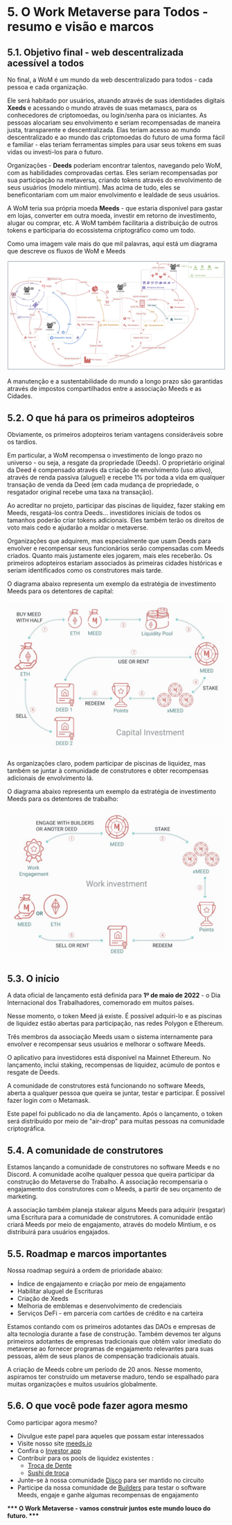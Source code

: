 # 5. O Work Metaverse para Todos - resumo e visão e marcos

## 5.1. Objetivo final - web descentralizada acessível a todos

No final, a WoM é um mundo da web descentralizado para todos - cada pessoa e cada organização.

Ele será habitado por usuários, atuando através de suas identidades digitais **Xeeds** e acessando o mundo através de suas metamascs, para os conhecedores de criptomoedas, ou login/senha para os iniciantes. As pessoas alocariam seu envolvimento e seriam recompensadas de maneira justa, transparente e descentralizada. Elas teriam acesso ao mundo descentralizado e ao mundo das criptomoedas do futuro de uma forma fácil e familiar - elas teriam ferramentas simples para usar seus tokens em suas vidas ou investi-los para o futuro.

Organizações - **Deeds** poderiam encontrar talentos, navegando pelo WoM, com as habilidades comprovadas certas. Eles seriam recompensadas por sua participação na metaversa, criando tokens através do envolvimento de seus usuários (modelo mintium). Mas acima de tudo, eles se beneficontariam com um maior envolvimento e lealdade de seus usuários.

A WoM teria sua própria moeda **Meeds** - que estaria disponível para gastar em lojas, converter em outra moeda, investir em retorno de investimento, alugar ou comprar, etc. A WoM também facilitaria a distribuição de outros tokens e participaria do ecossistema criptográfico como um todo.

Como uma imagem vale mais do que mil palavras, aqui está um diagrama que descreve os fluxos de WoM e Meeds

![Fluxos de Work Metaverse e Meeds](en/img/wom-flows.png)

A manutenção e a sustentabilidade do mundo a longo prazo são garantidas através de impostos compartilhados entre a associação Meeds e as Cidades.

## 5.2. O que há para os primeiros adopteiros

Obviamente, os primeiros adopteiros teriam vantagens consideráveis sobre os tardios.

Em particular, a WoM recompensa o investimento de longo prazo no universo - ou seja, a resgate da propriedade (Deeds). O proprietário original da Deed é compensado através da criação de envolvimento (uso ativo), através de renda passiva (aluguel) e recebe 1% por toda a vida em qualquer transação de venda da Deed (em cada mudança de propriedade, o resgatador original recebe uma taxa na transação).

Ao acreditar no projeto, participar das piscinas de liquidez, fazer staking em Meeds, resgatá-los contra Deeds... investidores iniciais de todos os tamanhos poderão criar tokens adicionais. Eles também terão os direitos de voto mais cedo e ajudarão a moldar o metaverse.

Organizações que adquirem, mas especialmente que usam Deeds para envolver e recompensar seus funcionários serão compensadas com Meeds criados. Quanto mais justamente eles jogarem, mais eles receberão. Os primeiros adopteiros estariam associados às primeiras cidades históricas e seriam identificados como os construtores mais tarde.

O diagrama abaixo representa um exemplo da estratégia de investimento Meeds para os detentores de capital:

![Meeds estratégia de investimento para os detentores de capital](en/img/invest-capital.png)

As organizações claro, podem participar de piscinas de liquidez, mas também se juntar à comunidade de construtores e obter recompensas adicionais de envolvimento lá.

O diagrama abaixo representa um exemplo da estratégia de investimento Meeds para os detentores de trabalho:

![Meeds estratégia de investimento para os trabalhadores](en/img/invest-work.png)

## 5.3. O início

A data oficial de lançamento está definida para **1º de maio de 2022** - o Dia Internacional dos Trabalhadores, comemorado em muitos países.

Nesse momento, o token Meed já existe. É possível adquiri-lo e as piscinas de liquidez estão abertas para participação, nas redes Polygon e Ethereum.

Três membros da associação Meeds usam o sistema internamente para envolver e recompensar seus usuários e melhorar o software Meeds.

O aplicativo para investidores está disponível na Mainnet Ethereum. No lançamento, inclui staking, recompensas de liquidez, acúmulo de pontos e resgate de Deeds.

A comunidade de construtores está funcionando no software Meeds, aberta a qualquer pessoa que queira se juntar, testar e participar. É possível fazer login com o Metamask.

Este papel foi publicado no dia de lançamento. Após o lançamento, o token será distribuído por meio de "air-drop" para muitas pessoas na comunidade criptográfica.

## 5.4. A comunidade de construtores

Estamos lançando a comunidade de construtores no software Meeds e no Discord. A comunidade acolhe qualquer pessoa que queira participar da construção do Metaverse do Trabalho. A associação recompensaria o engajamento dos construtores com o Meeds, a partir de seu orçamento de marketing.

A associação também planeja stakear alguns Meeds para adquirir (resgatar) uma Escritura para a comunidade de construtores. A comunidade então criará Meeds por meio de engajamento, através do modelo Mintium, e os distribuirá para usuários engajados.

## 5.5. Roadmap e marcos importantes

Nossa roadmap seguirá a ordem de prioridade abaixo:

- Índice de engajamento e criação por meio de engajamento
- Habilitar aluguel de Escrituras
- Criação de Xeeds
- Melhoria de emblemas e desenvolvimento de credenciais
- Serviços DeFi - em parceria com cartões de crédito e na carteira

Estamos contando com os primeiros adotantes das DAOs e empresas de alta tecnologia durante a fase de construção. Também devemos ter alguns primeiros adotantes de empresas tradicionais que obtêm valor imediato do metaverse ao fornecer programas de engajamento relevantes para suas pessoas, além de seus planos de compensação tradicionais atuais.

A criação de Meeds cobre um período de 20 anos. Nesse momento, aspiramos ter construído um metaverse maduro, tendo se espalhado para muitas organizações e muitos usuários globalmente.

## 5.6. O que você pode fazer agora mesmo

Como participar agora mesmo?

- Divulgue este papel para aqueles que possam estar interessados
- Visite nosso site [meeds.io](https://www.meeds.io/)
- Confira o [Investor app](https://meeds.io/investors)
- Contribuir para os pools de liquidez existentes :
  - [Troca de Dente](https://swap.cometh.io/)
  - [Sushi de troca](https://sushi.com)
- Junte-se à nossa comunidade [Disco](https://discord.com/invite/hAuADSq3) para ser mantido no circuito
- Participe da nossa comunidade de [Builders](https://meeds.io/builders) para testar o software Meeds, engaje e ganhe algumas recompensas de engajamento

**\*\*\* O Work Metaverse - vamos construir juntos este mundo louco do futuro. \*\*\***